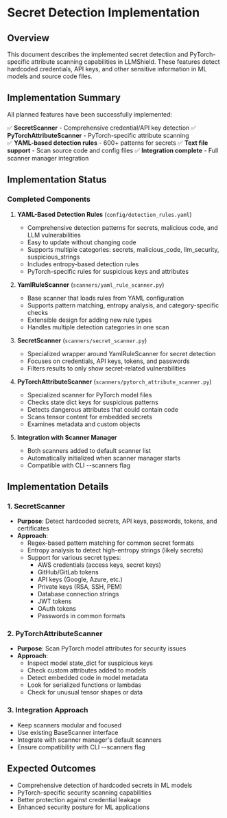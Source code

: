 # Secret Detection Implementation

## Overview
This document describes the implemented secret detection and PyTorch-specific attribute scanning capabilities in LLMShield. These features detect hardcoded credentials, API keys, and other sensitive information in ML models and source code files.

## Implementation Summary

All planned features have been successfully implemented:

✅ **SecretScanner** - Comprehensive credential/API key detection
✅ **PyTorchAttributeScanner** - PyTorch-specific attribute scanning  
✅ **YAML-based detection rules** - 600+ patterns for secrets
✅ **Text file support** - Scan source code and config files
✅ **Integration complete** - Full scanner manager integration

## Implementation Status

### Completed Components

1. **YAML-Based Detection Rules** (`config/detection_rules.yaml`)
   - Comprehensive detection patterns for secrets, malicious code, and LLM vulnerabilities
   - Easy to update without changing code
   - Supports multiple categories: secrets, malicious_code, llm_security, suspicious_strings
   - Includes entropy-based detection rules
   - PyTorch-specific rules for suspicious keys and attributes

2. **YamlRuleScanner** (`scanners/yaml_rule_scanner.py`)
   - Base scanner that loads rules from YAML configuration
   - Supports pattern matching, entropy analysis, and category-specific checks
   - Extensible design for adding new rule types
   - Handles multiple detection categories in one scan

3. **SecretScanner** (`scanners/secret_scanner.py`)
   - Specialized wrapper around YamlRuleScanner for secret detection
   - Focuses on credentials, API keys, tokens, and passwords
   - Filters results to only show secret-related vulnerabilities

4. **PyTorchAttributeScanner** (`scanners/pytorch_attribute_scanner.py`)
   - Specialized scanner for PyTorch model files
   - Checks state dict keys for suspicious patterns
   - Detects dangerous attributes that could contain code
   - Scans tensor content for embedded secrets
   - Examines metadata and custom objects

5. **Integration with Scanner Manager**
   - Both scanners added to default scanner list
   - Automatically initialized when scanner manager starts
   - Compatible with CLI --scanners flag

## Implementation Details

### 1. SecretScanner
- **Purpose**: Detect hardcoded secrets, API keys, passwords, tokens, and certificates
- **Approach**:
  - Regex-based pattern matching for common secret formats
  - Entropy analysis to detect high-entropy strings (likely secrets)
  - Support for various secret types:
    - AWS credentials (access keys, secret keys)
    - GitHub/GitLab tokens
    - API keys (Google, Azure, etc.)
    - Private keys (RSA, SSH, PEM)
    - Database connection strings
    - JWT tokens
    - OAuth tokens
    - Passwords in common formats

### 2. PyTorchAttributeScanner
- **Purpose**: Scan PyTorch model attributes for security issues
- **Approach**:
  - Inspect model state_dict for suspicious keys
  - Check custom attributes added to models
  - Detect embedded code in model metadata
  - Look for serialized functions or lambdas
  - Check for unusual tensor shapes or data

### 3. Integration Approach
- Keep scanners modular and focused
- Use existing BaseScanner interface
- Integrate with scanner manager's default scanners
- Ensure compatibility with CLI --scanners flag

## Expected Outcomes
- Comprehensive detection of hardcoded secrets in ML models
- PyTorch-specific security scanning capabilities
- Better protection against credential leakage
- Enhanced security posture for ML applications
